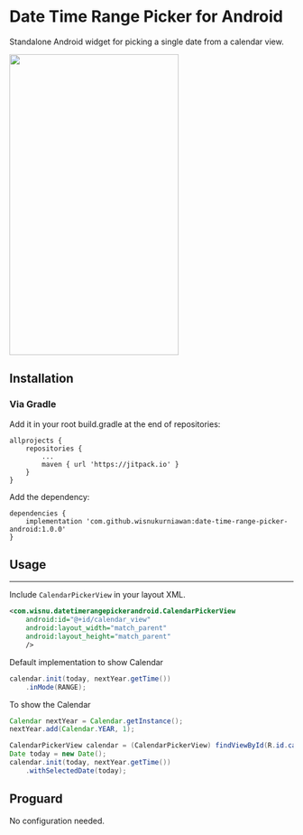 Date Time Range Picker for Android
==========================

Standalone Android widget for picking a single date from a calendar view.

<img src="https://github.com/wisnukurniawan/date-time-range-picker-android/blob/master/screenshot.png" width="300" height="533" />

## Installation
### Via Gradle
Add it in your root build.gradle at the end of repositories:

```
allprojects {
	repositories {
		...
		maven { url 'https://jitpack.io' }
	}
}
```
Add the dependency:

```
dependencies {
	implementation 'com.github.wisnukurniawan:date-time-range-picker-android:1.0.0'
}

```

## Usage
-----

Include `CalendarPickerView` in your layout XML.

```xml
<com.wisnu.datetimerangepickerandroid.CalendarPickerView
    android:id="@+id/calendar_view"
    android:layout_width="match_parent"
    android:layout_height="match_parent"
    />
```

Default implementation to show Calendar

```java
calendar.init(today, nextYear.getTime())
    .inMode(RANGE);
```


To show the Calendar

```java
Calendar nextYear = Calendar.getInstance();
nextYear.add(Calendar.YEAR, 1);

CalendarPickerView calendar = (CalendarPickerView) findViewById(R.id.calendar_view);
Date today = new Date();
calendar.init(today, nextYear.getTime())
    .withSelectedDate(today);
```

## Proguard
No configuration needed.
